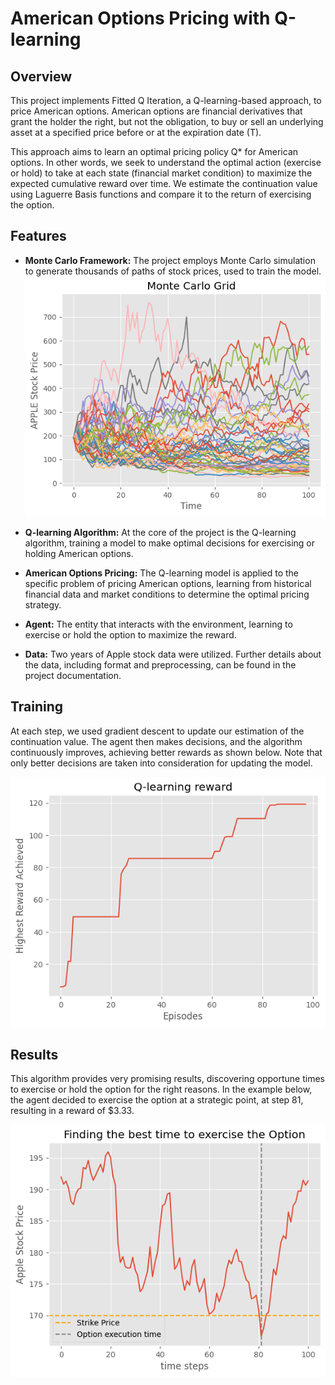 # American Options Pricing with Q-learning

## Overview

This project implements Fitted Q Iteration, a Q-learning-based approach, to price American options. American options are financial derivatives that grant the holder the right, but not the obligation, to buy or sell an underlying asset at a specified price before or at the expiration date (T).

This approach aims to learn an optimal pricing policy Q* for American options. In other words, we seek to understand the optimal action (exercise or hold) to take at each state (financial market condition) to maximize the expected cumulative reward over time. We estimate the continuation value using Laguerre Basis functions and compare it to the return of exercising the option.

## Features

- **Monte Carlo Framework:** The project employs Monte Carlo simulation to generate thousands of paths of stock prices, used to train the model. ![Training](MC.png)

- **Q-learning Algorithm:** At the core of the project is the Q-learning algorithm, training a model to make optimal decisions for exercising or holding American options.
  
- **American Options Pricing:** The Q-learning model is applied to the specific problem of pricing American options, learning from historical financial data and market conditions to determine the optimal pricing strategy.

- **Agent:** The entity that interacts with the environment, learning to exercise or hold the option to maximize the reward.

- **Data:** Two years of Apple stock data were utilized. Further details about the data, including format and preprocessing, can be found in the project documentation.

## Training

At each step, we used gradient descent to update our estimation of the continuation value. The agent then makes decisions, and the algorithm continuously improves, achieving better rewards as shown below. Note that only better decisions are taken into consideration for updating the model.

![Training](Training.png)  


## Results

This algorithm provides very promising results, discovering opportune times to exercise or hold the option for the right reasons. In the example below, the agent decided to exercise the option at a strategic point, at step 81, resulting in a reward of $3.33.

![Results](results.png)
